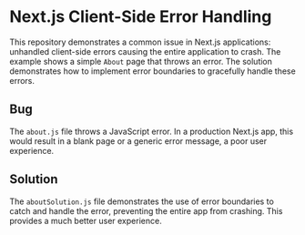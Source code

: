 # Next.js Client-Side Error Handling

This repository demonstrates a common issue in Next.js applications: unhandled client-side errors causing the entire application to crash.  The example shows a simple `About` page that throws an error.  The solution demonstrates how to implement error boundaries to gracefully handle these errors.

## Bug

The `about.js` file throws a JavaScript error.  In a production Next.js app, this would result in a blank page or a generic error message, a poor user experience.

## Solution

The `aboutSolution.js` file demonstrates the use of error boundaries to catch and handle the error, preventing the entire app from crashing. This provides a much better user experience.